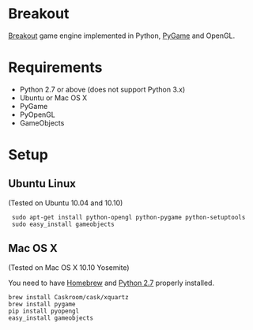 # Breakout
[Breakout](http://en.wikipedia.org/wiki/Breakout_%28video_game%29) game engine implemented in Python, [PyGame](http://pygame.org/) and OpenGL.

# Requirements

- Python 2.7 or above (does not support Python 3.x)
- Ubuntu or Mac OS X
- PyGame
- PyOpenGL
- GameObjects

# Setup

## Ubuntu Linux

(Tested on Ubuntu 10.04 and 10.10)

     sudo apt-get install python-opengl python-pygame python-setuptools
     sudo easy_install gameobjects
     
## Mac OS X 

(Tested on Mac OS X 10.10 Yosemite)

You need to have [Homebrew](http://brew.sh) and [Python 2.7](http://docs.python-guide.org/en/latest/starting/install/osx/) properly installed.

    brew install Caskroom/cask/xquartz
    brew install pygame
    pip install pyopengl
    easy_install gameobjects
